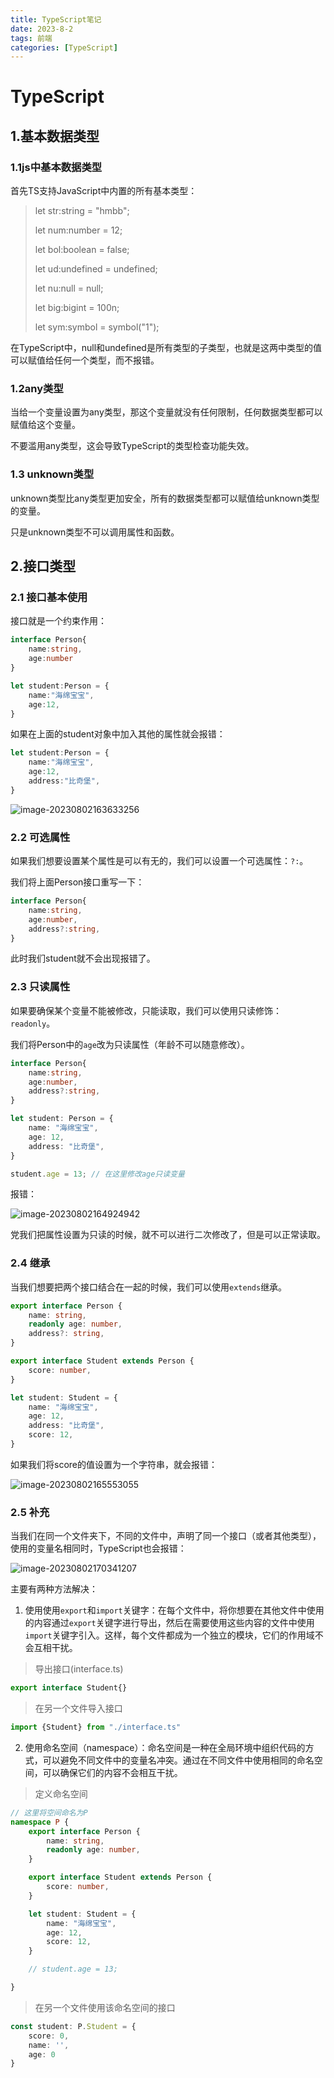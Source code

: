 ```yaml
---
title: TypeScript笔记
date: 2023-8-2
tags: 前端
categories: [TypeScript]
---
```


# TypeScript 

## 1.基本数据类型

### 1.1js中基本数据类型

首先TS支持JavaScript中内置的所有基本类型：

> let str:string = "hmbb"; 
>
> let num:number = 12;
>
> let bol:boolean = false;
>
> let ud:undefined = undefined;
>
> let nu:null = null;
>
> let big:bigint = 100n;
>
> let sym:symbol = symbol("1");

在TypeScript中，null和undefined是所有类型的子类型，也就是这两中类型的值可以赋值给任何一个类型，而不报错。

### 1.2any类型

当给一个变量设置为any类型，那这个变量就没有任何限制，任何数据类型都可以赋值给这个变量。

不要滥用any类型，这会导致TypeScript的类型检查功能失效。

### 1.3 unknown类型

unknown类型比any类型更加安全，所有的数据类型都可以赋值给unknown类型的变量。

只是unknown类型不可以调用属性和函数。

## 2.接口类型

### 2.1 接口基本使用

接口就是一个约束作用：

```typescript
interface Person{
    name:string,
    age:number
}

let student:Person = {
    name:"海绵宝宝",
    age:12,
}
```

如果在上面的student对象中加入其他的属性就会报错：

```typescript
let student:Person = {
    name:"海绵宝宝",
    age:12,
    address:"比奇堡",
}
```

![image-20230802163633256](https://raw.githubusercontent.com/zml212/FigureBed/main/202308021636307.png)

### 2.2 可选属性

如果我们想要设置某个属性是可以有无的，我们可以设置一个可选属性：`?:`。

我们将上面Person接口重写一下：

```typescript
interface Person{
    name:string,
    age:number,
    address?:string,
}
```

此时我们student就不会出现报错了。

### 2.3 只读属性

如果要确保某个变量不能被修改，只能读取，我们可以使用只读修饰：`readonly`。

我们将Person中的`age`改为只读属性（年龄不可以随意修改）。

```typescript
interface Person{
    name:string,
    age:number,
    address?:string,
}

let student: Person = {
    name: "海绵宝宝",
    age: 12,
    address: "比奇堡",
}

student.age = 13; // 在这里修改age只读变量
```

报错：

![image-20230802164924942](https://raw.githubusercontent.com/zml212/FigureBed/main/202308021649977.png)

党我们把属性设置为只读的时候，就不可以进行二次修改了，但是可以正常读取。

### 2.4 继承

当我们想要把两个接口结合在一起的时候，我们可以使用`extends`继承。

```typescript
export interface Person {
    name: string,
    readonly age: number,
    address?: string,
}

export interface Student extends Person {
    score: number,
}

let student: Student = {
    name: "海绵宝宝",
    age: 12,
    address: "比奇堡",
    score: 12,
}
```

如果我们将score的值设置为一个字符串，就会报错：

![image-20230802165553055](https://raw.githubusercontent.com/zml212/FigureBed/main/202308021655094.png)

### 2.5 补充

当我们在同一个文件夹下，不同的文件中，声明了同一个接口（或者其他类型），使用的变量名相同时，TypeScript也会报错：

![image-20230802170341207](https://raw.githubusercontent.com/zml212/FigureBed/main/202308021703242.png)

主要有两种方法解决：

1. 使用使用`export`和`import`关键字：在每个文件中，将你想要在其他文件中使用的内容通过`export`关键字进行导出，然后在需要使用这些内容的文件中使用`import`关键字引入。这样，每个文件都成为一个独立的模块，它们的作用域不会互相干扰。

> 导出接口(interface.ts)

```typescript
export interface Student{}
```

> 在另一个文件导入接口	

```typescript
import {Student} from "./interface.ts"
```

2. 使用命名空间（namespace）：命名空间是一种在全局环境中组织代码的方式，可以避免不同文件中的变量名冲突。通过在不同文件中使用相同的命名空间，可以确保它们的内容不会相互干扰。

> 定义命名空间

```typescript
// 这里将空间命名为P
namespace P {
    export interface Person {
        name: string,
        readonly age: number,
    }

    export interface Student extends Person {
        score: number,
    }

    let student: Student = {
        name: "海绵宝宝",
        age: 12,
        score: 12,
    }

    // student.age = 13;

}
```

> 在另一个文件使用该命名空间的接口

```typescript
const student: P.Student = {
    score: 0,
    name: '',
    age: 0
}
```

